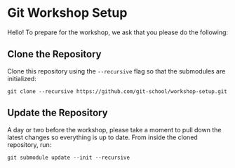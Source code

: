 Git Workshop Setup
==================

Hello! To prepare for the workshop, we ask that you please do the following:

Clone the Repository
--------------------

Clone this repository using the `--recursive` flag so that the submodules are initialized:

```
git clone --recursive https://github.com/git-school/workshop-setup.git
```

Update the Repository
---------------------

A day or two before the workshop, please take a moment to pull down the latest changes so everything is up to date. From inside the cloned repository, run:

```
git submodule update --init --recursive
```
